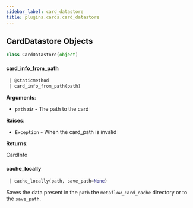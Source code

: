 ```yaml
---
sidebar_label: card_datastore
title: plugins.cards.card_datastore
---
```


## CardDatastore Objects

```python
class CardDatastore(object)
```

#### card\_info\_from\_path

```python
 | @staticmethod
 | card_info_from_path(path)
```

**Arguments**:

- `path` _str_ - The path to the card
  

**Raises**:

- `Exception` - When the card_path is invalid
  

**Returns**:

  CardInfo

#### cache\_locally

```python
 | cache_locally(path, save_path=None)
```

Saves the data present in the `path` the `metaflow_card_cache` directory or to the `save_path`.


